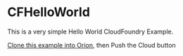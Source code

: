 CFHelloWorld
============

This is a very simple Hello World CloudFoundry Example.

[Clone this example into Orion](https://orion.eclipse.org/git/git-repository.html#,createProject.name=CFHelloWorld,cloneGit=https://github.com/kenwalker/CFHelloWorld.git), then Push the Cloud button

